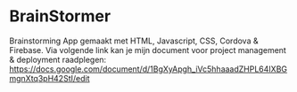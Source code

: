 # BrainStormer
Brainstorming App gemaakt met HTML, Javascript, CSS, Cordova &amp; Firebase. Via volgende link kan je mijn document voor project management &amp; deployment raadplegen: https://docs.google.com/document/d/1BgXyApgh_iVc5hhaaadZHPL64IXBGmgnXtq3pH42StI/edit
